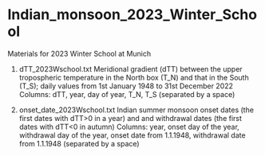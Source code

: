# Indian_monsoon_2023_Winter_School
Materials for 2023 Winter School at Munich

1. dTT_2023Wschool.txt 
Meridional gradient (dTT) between the upper tropospheric temperature in the North box (T_N) and that in the South (T_S); daily values from 1st January 1948 to 31st December 2022
Columns: dTT, year, day of year, T_N, T_S (separated by a space)

2. onset_date_2023Wschool.txt
Indian summer monsoon onset dates (the first dates with dTT>0 in a year) and and withdrawal dates (the first dates with dTT<0 in autumn)
Columns: year, onset day of the year, withdrawal day of the year, onset date from 1.1.1948, withdrawal date from 1.1.1948 (separated by a space)     
